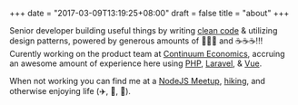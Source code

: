 +++
date = "2017-03-09T13:19:25+08:00"
draft = false
title = "about"
+++

Senior developer building useful things by writing [clean code](http://www.php-fig.org/psr/psr-2/) & utilizing design patterns, powered by generous amounts of 🤔🤔🤔 and ☕️☕️☕️!!! Curently working on the product team at [Continuum Economics](http://www.continuumeconomics.com), accruing an awesome amount of experience here using [PHP](http://www.php.net), [Laravel](https://www.laravel.com/), & [Vue](https://www.vuejs.com/).

When not working you can find me at a [NodeJS Meetup](https://www.meetup.com/nodejs/), [hiking](http://hikethehudsonvalley.com/breakneck-ridge/), and otherwise enjoying life (✈️, 🍻, 🌮).
